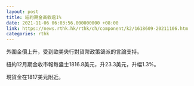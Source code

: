 ```yaml
---
layout: post
title: 紐約期金高收逾1%
date: 2021-11-06 06:03:56.000000000 +08:00
link: https://news.rthk.hk/rthk/ch/component/k2/1618609-20211106.htm
categories: rthk
---
```


外圍金價上升，受到歐美央行對貨幣政策鴿派的言論支持。

紐約12月期金收市報每盎士1816.8美元，升23.3美元，升幅1.3%。

現貨金在1817美元附近。
